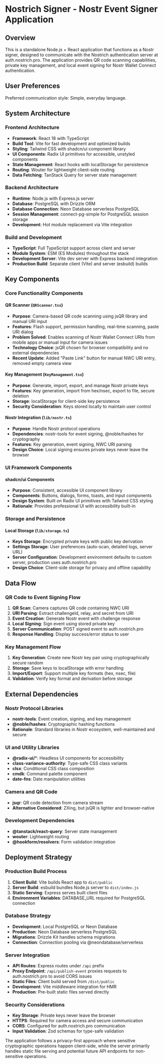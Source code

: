# Nostrich Signer - Nostr Event Signer Application

## Overview

This is a standalone Node.js + React application that functions as a Nostr signer, designed to communicate with the Nostrich authentication server at auth.nostrich.pro. The application provides QR code scanning capabilities, private key management, and local event signing for Nostr Wallet Connect authentication.

## User Preferences

Preferred communication style: Simple, everyday language.

## System Architecture

### Frontend Architecture
- **Framework**: React 18 with TypeScript
- **Build Tool**: Vite for fast development and optimized builds
- **Styling**: Tailwind CSS with shadcn/ui component library
- **UI Components**: Radix UI primitives for accessible, unstyled components
- **State Management**: React hooks with localStorage for persistence
- **Routing**: Wouter for lightweight client-side routing
- **Data Fetching**: TanStack Query for server state management

### Backend Architecture
- **Runtime**: Node.js with Express.js server
- **Database**: PostgreSQL with Drizzle ORM
- **Database Connection**: Neon Database serverless PostgreSQL
- **Session Management**: connect-pg-simple for PostgreSQL session storage
- **Development**: Hot module replacement via Vite integration

### Build and Development
- **TypeScript**: Full TypeScript support across client and server
- **Module System**: ESM (ES Modules) throughout the stack
- **Development Server**: Vite dev server with Express backend integration
- **Production Build**: Separate client (Vite) and server (esbuild) builds

## Key Components

### Core Functionality Components

#### QR Scanner (`QRScanner.tsx`)
- **Purpose**: Camera-based QR code scanning using jsQR library and manual URI input
- **Features**: Flash support, permission handling, real-time scanning, paste URI dialog
- **Problem Solved**: Enables scanning of Nostr Wallet Connect URIs from mobile apps or manual input for camera issues
- **Technology Choice**: jsQR chosen for browser compatibility and no external dependencies
- **Recent Update**: Added "Paste Link" button for manual NWC URI entry, removed empty camera view

#### Key Management (`KeyManagement.tsx`)
- **Purpose**: Generate, import, export, and manage Nostr private keys
- **Features**: Key generation, import from hex/nsec, export to file, secure deletion
- **Storage**: localStorage for client-side key persistence
- **Security Consideration**: Keys stored locally to maintain user control

#### Nostr Integration (`lib/nostr.ts`)
- **Purpose**: Handle Nostr protocol operations
- **Dependencies**: nostr-tools for event signing, @noble/hashes for cryptography
- **Features**: Key generation, event signing, NWC URI parsing
- **Design Choice**: Local signing ensures private keys never leave the browser

### UI Framework Components

#### shadcn/ui Components
- **Purpose**: Consistent, accessible UI component library
- **Components**: Buttons, dialogs, forms, toasts, and input components
- **Design System**: Built on Radix UI primitives with Tailwind CSS styling
- **Rationale**: Provides professional UI with accessibility built-in

### Storage and Persistence

#### Local Storage (`lib/storage.ts`)
- **Keys Storage**: Encrypted private keys with public key derivation
- **Settings Storage**: User preferences (auto-scan, detailed logs, server URL)
- **Server Configuration**: Development environment defaults to custom server, production uses auth.nostrich.pro
- **Design Choice**: Client-side storage for privacy and offline capability

## Data Flow

### QR Code to Event Signing Flow
1. **QR Scan**: Camera captures QR code containing NWC URI
2. **URI Parsing**: Extract challengeId, relay, and secret from URI
3. **Event Creation**: Generate Nostr event with challenge response
4. **Local Signing**: Sign event using stored private key
5. **Server Communication**: POST signed event to auth.nostrich.pro
6. **Response Handling**: Display success/error status to user

### Key Management Flow
1. **Key Generation**: Create new Nostr key pair using cryptographically secure random
2. **Storage**: Save keys to localStorage with error handling
3. **Import/Export**: Support multiple key formats (hex, nsec, file)
4. **Validation**: Verify key format and derivation before storage

## External Dependencies

### Nostr Protocol Libraries
- **nostr-tools**: Event creation, signing, and key management
- **@noble/hashes**: Cryptographic hashing functions
- **Rationale**: Standard libraries in Nostr ecosystem, well-maintained and secure

### UI and Utility Libraries
- **@radix-ui/***: Headless UI components for accessibility
- **class-variance-authority**: Type-safe CSS class variants
- **clsx**: Conditional CSS class composition
- **cmdk**: Command palette component
- **date-fns**: Date manipulation utilities

### Camera and QR Code
- **jsqr**: QR code detection from camera stream
- **Alternative Considered**: ZXing, but jsQR is lighter and browser-native

### Development Dependencies
- **@tanstack/react-query**: Server state management
- **wouter**: Lightweight routing
- **@hookform/resolvers**: Form validation integration

## Deployment Strategy

### Production Build Process
1. **Client Build**: Vite builds React app to `dist/public`
2. **Server Build**: esbuild bundles Node.js server to `dist/index.js`
3. **Static Serving**: Express serves built client files
4. **Environment Variables**: DATABASE_URL required for PostgreSQL connection

### Database Strategy
- **Development**: Local PostgreSQL or Neon Database
- **Production**: Neon Database serverless PostgreSQL
- **Migrations**: Drizzle Kit handles schema migrations
- **Connection**: Connection pooling via @neondatabase/serverless

### Server Integration
- **API Routes**: Express routes under `/api` prefix
- **Proxy Endpoint**: `/api/publish-event` proxies requests to auth.nostrich.pro to avoid CORS issues
- **Static Files**: Client build served from `/dist/public`
- **Development**: Vite middleware integration for HMR
- **Production**: Pre-built static files served directly

### Security Considerations
- **Key Storage**: Private keys never leave the browser
- **HTTPS**: Required for camera access and secure communication
- **CORS**: Configured for auth.nostrich.pro communication
- **Input Validation**: Zod schemas for type-safe validation

The application follows a privacy-first approach where sensitive cryptographic operations happen client-side, while the server primarily handles static file serving and potential future API endpoints for non-sensitive operations.